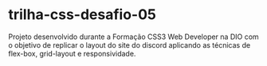 # trilha-css-desafio-05
Projeto desenvolvido durante a Formação CSS3 Web Developer na DIO com o objetivo de replicar o layout do site do discord aplicando as técnicas de flex-box, grid-layout e responsividade.
